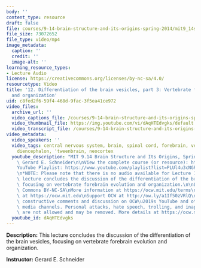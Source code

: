 ```yaml
---
body: ''
content_type: resource
draft: false
file: courses/9-14-brain-structure-and-its-origins-spring-2014/mit9_14s14_lec12_360p_16_9.mp4
file_size: 73072652
file_type: video/mp4
image_metadata:
  caption: ''
  credit: ''
  image-alt: ''
learning_resource_types:
- Lecture Audio
license: https://creativecommons.org/licenses/by-nc-sa/4.0/
resourcetype: Video
title: '12. Differentiation of the brain vesicles, part 3: Vertebrate forebrain evolution
  and organization'
uid: c8fed2f6-59f4-468d-9fac-3f5ea41ce972
video_files:
  archive_url: ''
  video_captions_file: /courses/9-14-brain-structure-and-its-origins-spring-2014/mit9_14s14_lec12_captions.vtt
  video_thumbnail_file: https://img.youtube.com/vi/dAqHTEdvgks/default.jpg
  video_transcript_file: /courses/9-14-brain-structure-and-its-origins-spring-2014/mit9_14s14_lec12_transcript.pdf
video_metadata:
  video_speakers: ''
  video_tags: central nervous system, brain, spinal cord, forebrain, vesicles, midbrain,
    diencephalon, 'tweenbrain, neocortex
  youtube_description: "MIT 9.14 Brain Structure and Its Origins, Spring 2014\nInstructor:\
    \ Gerard E. Schneider\n\nView the complete course (or resource): https://ocw.mit.edu/9-14S14\n\
    YouTube Playlist: https://www.youtube.com/playlist?list=PLUl4u3cNGP62ABe0O-0qtaHHxyKQi1ZwR\n\
    \n*NOTE: Please note that there is no audio available for Lecture 13.*\n\nThis\
    \ lecture concludes the discussion of the differentiation of the brain vesicles,\
    \ focusing on vertebrate forebrain evolution and organization.\n\nLicense: Creative\
    \ Commons BY-NC-SA\nMore information at https://ocw.mit.edu/terms\nMore courses\
    \ at https://ocw.mit.edu\nSupport OCW at http://ow.ly/a1If50zVRlQ\n\nWe encourage\
    \ constructive comments and discussion on OCW\u2019s YouTube and other social\
    \ media channels. Personal attacks, hate speech, trolling, and inappropriate comments\
    \ are not allowed and may be removed. More details at https://ocw.mit.edu/comments."
  youtube_id: dAqHTEdvgks
---
```

**Description:** This lecture concludes the discussion of the differentiation of the brain vesicles, focusing on vertebrate forebrain evolution and organization.

**Instructor:** Gerard E. Schneider
